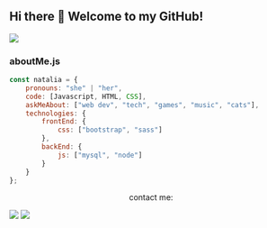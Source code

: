 ## Hi there 👋 Welcome to my GitHub!

![](https://visitor-badge.glitch.me/badge?page_id=nruchs.nruchs)

### aboutMe.js

```javascript
const natalia = {
    pronouns: "she" | "her",
    code: [Javascript, HTML, CSS],
    askMeAbout: ["web dev", "tech", "games", "music", "cats"],
    technologies: {
        frontEnd: {
            css: ["bootstrap", "sass"]
        },
        backEnd: {
            js: ["mysql", "node"]
        }        
    }
};
```

<p align="center">
contact me: <div>
<a href="https://www.instagram.com/n.ruchs/" target="_blank"><img src="https://img.shields.io/badge/-Instagram-%23E4405F?style=for-the-badge&logo=instagram&logoColor=white" target="_blank"></a>
<a href="https://www.linkedin.com/in/natalia-ruchs/" target="_blank"><img src="https://img.shields.io/badge/-LinkedIn-%230077B5?style=for-the-badge&logo=linkedin&logoColor=white" target="_blank"></a>   
</div>
</p>


